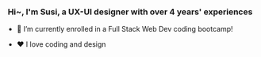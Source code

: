 ### <div align="center">Hi~, I'm Susi, a UX-UI designer with over 4 years' experiences</div>  
  

- 🌱 I’m currently enrolled in a Full Stack Web Dev coding bootcamp!  
  

- ❤️ I love coding and design  
  

<br/>  
